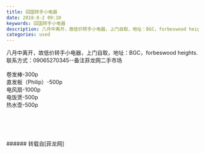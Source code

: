 ```yaml
---
title: 回国转手小电器
date: 2018-8-2 09:10
keywords: 回国转手小电器
description: 八月中离开，故低价转手小电器，上门自取，地址：BGC，forbeswood heights. 联系方式：09065270345--备注菲龙网二手市场卷发棒-300p直发板（Philip）-500p电风扇-1000p电饭煲-500p热水壶-500p
categories: used
---
```

<td class="t_f" id="postmessage_1582931">

八月中离开，故低价转手小电器，上门自取，地址：BGC，forbeswood heights. 联系方式：09065270345--备注菲龙网二手市场<br/>
<br/>
卷发棒-300p<br/>
直发板（Philip）-500p<br/>
电风扇-1000p<br/>
电饭煲-500p<br/>
热水壶-500p<br/>
<img alt="" border="0" class="zoom" data-cf-modified-392bcb7cf480dbf8c11057d0-="" file="http://www.flw.ph/data/appbyme/upload/image/201808/02/STmtoXPGmT8o.jpg" id="aimg_Ic4jW" lazyloadthumb="1" onclick="" onmouseover="" src="http://www.flw.ph/data/appbyme/upload/image/201808/02/STmtoXPGmT8o.jpg"/><br/>
<br/>
<img alt="" border="0" class="zoom" data-cf-modified-392bcb7cf480dbf8c11057d0-="" file="http://www.flw.ph/data/appbyme/upload/image/201808/02/jBYM2C81qr2Q.jpg" id="aimg_vm825" lazyloadthumb="1" onclick="" onmouseover="" src="http://www.flw.ph/data/appbyme/upload/image/201808/02/jBYM2C81qr2Q.jpg"/><br/>
<br/>
<img alt="" border="0" class="zoom" data-cf-modified-392bcb7cf480dbf8c11057d0-="" file="http://www.flw.ph/data/appbyme/upload/image/201808/02/Ag5Mt77BxdJw.jpg" id="aimg_ISs03" lazyloadthumb="1" onclick="" onmouseover="" src="http://www.flw.ph/data/appbyme/upload/image/201808/02/Ag5Mt77BxdJw.jpg"/><br/>
<br/>
<img alt="" border="0" class="zoom" data-cf-modified-392bcb7cf480dbf8c11057d0-="" file="http://www.flw.ph/data/appbyme/upload/image/201808/02/GwPej1Zu9QHH.jpg" id="aimg_xJtY7" lazyloadthumb="1" onclick="" onmouseover="" src="http://www.flw.ph/data/appbyme/upload/image/201808/02/GwPej1Zu9QHH.jpg"/><br/>
<br/>
</td>
###### 转载自[菲龙网]